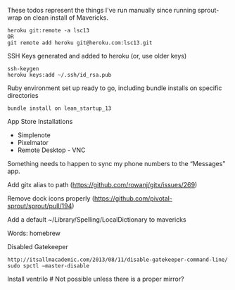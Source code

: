 These todos represent the things I've run manually since running sprout-wrap on clean install of Mavericks.



    heroku git:remote -a lsc13
    OR
    git remote add heroku git@heroku.com:lsc13.git

SSH Keys generated and added to heroku (or, use older keys)

    ssh-keygen
    heroku keys:add ~/.ssh/id_rsa.pub

Ruby environment set up ready to go, including bundle installs on specific directories

    bundle install on lean_startup_13

App Store Installations
  * Simplenote
  * Pixelmator
  * Remote Desktop - VNC

Something needs to happen to sync my phone numbers to the “Messages” app.

Add gitx alias to path (https://github.com/rowanj/gitx/issues/269)

Remove dock icons properly (https://github.com/pivotal-sprout/sprout/pull/194)

Add a default ~/Library/Spelling/LocalDictionary to mavericks

Words:
  homebrew

Disabled Gatekeeper

    http://itsallmacademic.com/2013/08/11/disable-gatekeeper-command-line/
    sudo spctl —master-disable

Install ventrilo # Not possible unless there is a proper mirror?